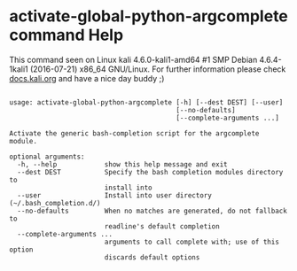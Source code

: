# activate-global-python-argcomplete command Help
 
 This command seen on Linux kali 4.6.0-kali1-amd64 #1 SMP Debian 4.6.4-1kali1 (2016-07-21) x86_64 GNU/Linux. For further information please check [docs.kali.org](docs.kali.org) and have a nice day buddy ;) 

~~~

usage: activate-global-python-argcomplete [-h] [--dest DEST] [--user]
                                          [--no-defaults]
                                          [--complete-arguments ...]

Activate the generic bash-completion script for the argcomplete module.

optional arguments:
  -h, --help            show this help message and exit
  --dest DEST           Specify the bash completion modules directory to
                        install into
  --user                Install into user directory (~/.bash_completion.d/)
  --no-defaults         When no matches are generated, do not fallback to
                        readline's default completion
  --complete-arguments ...
                        arguments to call complete with; use of this option
                        discards default options

~~~
